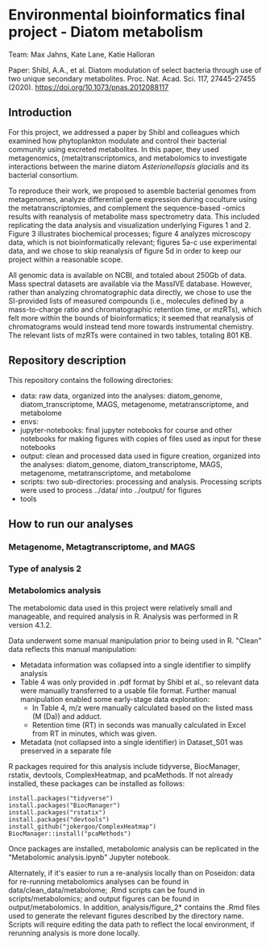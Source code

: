 # Environmental bioinformatics final project - Diatom metabolism

Team: Max Jahns, Kate Lane, Katie Halloran

Paper: Shibl, A.A., et al. Diatom modulation of select bacteria through use of two unique secondary metabolites. Proc. Nat. Acad. Sci. 117, 27445-27455 (2020). https://doi.org/10.1073/pnas.2012088117

## Introduction 

For this project, we addressed a paper by Shibl and colleagues which examined how phytoplankton modulate and control their bacterial community using excreted metabolites. In this paper, they used metagenomics, (meta)transcriptomics, and metabolomics to investigate interactions between the marine diatom _Asterionellopsis glacialis_ and its bacterial consortium. 

To reproduce their work, we proposed to asemble bacterial genomes from metagenomes, analyze differential gene expression during coculture using the metatranscriptomies, and complement the sequence-based -omics results with reanalysis of metabolite mass spectrometry data. This included replicating the data analysis and visualization underlying Figures 1 and 2. Figure 3 illustrates biochemical processes; figure 4 analyzes microscopy data, which is not bioinformatically relevant; figures 5a-c use experimental data, and we chose to skip reanalysis of figure 5d in order to keep our project within a reasonable scope. 

All genomic data is available on NCBI, and totaled about 250Gb of data. Mass spectral datasets are available via the MassIVE database. However, rather than analyzing chromatographic data directly, we chose to use the SI-provided lists of measured compounds (i.e., molecules defined by a mass-to-charge ratio and chromatographic retention time, or mzRTs), which felt more within the bounds of bioinformatics; it seemed that reanalysis of chromatograms would instead tend more towards instrumental chemistry. The relevant lists of mzRTs were contained in two tables, totaling 801 KB.

## Repository description 

This repository contains the following directories: 
 - data: raw data, organized into the analyses: diatom_genome, diatom_transcriptome, MAGS, metagenome, metatranscriptome, and metabolome
 - envs: 
 - jupyter-notebooks: final jupyter notebooks for course and other notebooks for making figures with copies of files used as input for these notebooks
 - output: clean and processed data used in figure creation, organized into the analyses: diatom_genome, diatom_transcriptome, MAGS, metagenome, metatranscriptome, and metabolome
 - scripts: two sub-directories: processing and analysis. Processing scripts were used to process ../data/ into ../output/ for figures
 - tools

## How to run our analyses

### Metagenome, Metagtranscriptome, and MAGS


### Type of analysis 2

### Metabolomics analysis

The metabolomic data used in this project were relatively small and manageable, and required analysis in R. Analysis was performed in R version 4.1.2.

Data underwent some manual manipulation prior to being used in R. "Clean" data reflects this manual manipulation: 
 - Metadata information was collapsed into a single identifier to simplify analysis
 - Table 4 was only provided in .pdf format by Shibl et al., so relevant data were manually transferred to a usable file format. Further manual manipulation enabled some early-stage data exploration: 
   - In Table 4, m/z were manually calculated based on the listed mass (M (Da)) and adduct.
   - Retention time (RT) in seconds was manually calculated in Excel from RT in minutes, which was given. 
 - Metadata (not collapsed into a single identifier) in Dataset_S01 was preserved in a separate file

R packages required for this analysis include tidyverse, BiocManager, rstatix, devtools, ComplexHeatmap, and pcaMethods. If not already installed, these packages can be installed as follows: 

```
install.packages("tidyverse")
install.packages("BiocManager")
install.packages("rstatix")
install.packages("devtools")
install_github("jokergoo/ComplexHeatmap")
BiocManager::install("pcaMethods")
```

Once packages are installed, metabolomic analysis can be replicated in the "Metabolomic analysis.ipynb" Jupyter notebook. 

Alternately, if it's easier to run a re-analysis locally than on Poseidon: data for re-running metabolomics analyses can be found in data/clean_data/metabolome; .Rmd scripts can be found in scripts/metabolomics; and output figures can be found in output/metabolomics. In addition, analysis/figure_2* contains the .Rmd files used to generate the relevant figures described by the directory name. Scripts will require editing the data path to reflect the local environment, if rerunning analysis is more done locally. 
